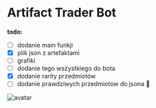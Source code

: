 # Artifact Trader Bot
**todo:**
- [ ] dodanie main funkji
- [x] plik json z artefaktami
- [ ] grafiki
- [ ] dodanie tego wszystkiego do bota
- [x] dodanie rarity przedmiotów
- [ ] dodanie prawdziwych przedmiotow do jsona :cowboy_hat_face:

![avatar](https://cdn.discordapp.com/attachments/721846941926817924/825500010174480384/avatar.png)

